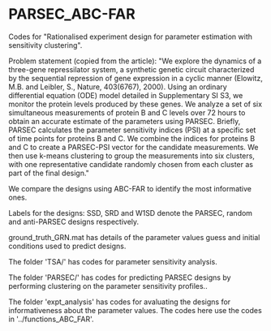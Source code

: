 # PARSEC_ABC-FAR

Codes for "Rationalised experiment design for parameter estimation with sensitivity clustering".

Problem statement (copied from the article): "We explore the dynamics of a three-gene repressilator system, a synthetic genetic circuit characterized by the sequential repression of gene expression in a cyclic manner (Elowitz, M.B. and Leibler, S., Nature, 403(6767), 2000). Using an ordinary differential equation (ODE) model detailed in Supplementary SI S3, we monitor the protein levels produced by these genes. We analyze a set of six simultaneous measurements of protein B and C levels over 72 hours to obtain an accurate estimate of the parameters using PARSEC. Briefly, PARSEC calculates the parameter sensitivity indices (PSI) at a specific set of time points for proteins B and C. We combine the indices for proteins B and C to create a PARSEC-PSI vector for the candidate measurements. We then use k-means clustering to group the measurements into six clusters, with one representative candidate randomly chosen from each cluster as part of the final design."

We compare the designs using ABC-FAR to identify the most informative ones.

Labels for the designs: SSD, SRD and W1SD denote the PARSEC, random and anti-PARSEC designs respectively.

ground_truth_GRN.mat has details of the parameter values guess and initial conditions used to predict designs.

The folder 'TSA/' has codes for parameter sensitivity analysis.

The folder 'PARSEC/' has codes for predicting PARSEC designs by performing clustering on the parameter sensitivity profiles..

The folder 'expt_analysis\' has codes for avaluating the designs for informativeness about the parameter values. The codes here use the codes in '../functions_ABC_FAR'.
